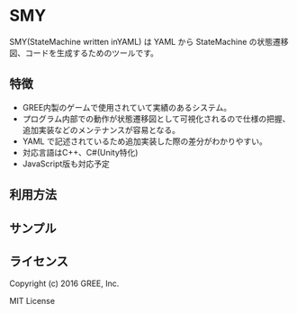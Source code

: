 # SMY

SMY(StateMachine written inYAML) は YAML から StateMachine の状態遷移図、コードを生成するためのツールです。

## 特徴

- GREE内製のゲームで使用されていて実績のあるシステム。
- プログラム内部での動作が状態遷移図として可視化されるので仕様の把握、追加実装などのメンテナンスが容易となる。
- YAML で記述されているため追加実装した際の差分がわかりやすい。
- 対応言語はC++、C#(Unity特化)
 - JavaScript版も対応予定

## 利用方法
## サンプル

## ライセンス

Copyright (c) 2016 GREE, Inc.

MIT License
